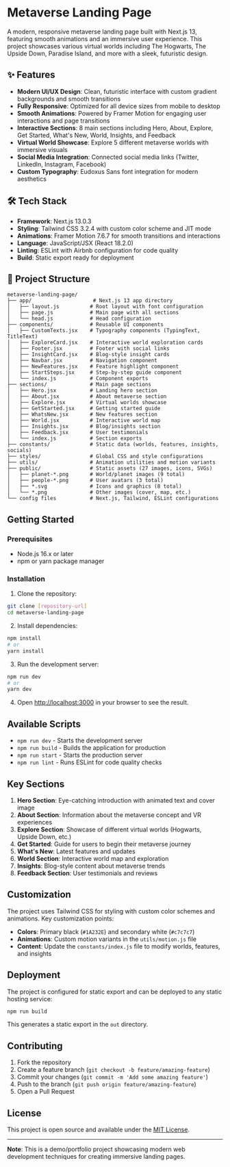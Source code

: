 # Metaverse Landing Page

A modern, responsive metaverse landing page built with Next.js 13, featuring smooth animations and an immersive user experience. This project showcases various virtual worlds including The Hogwarts, The Upside Down, Paradise Island, and more with a sleek, futuristic design.

## ✨ Features

- **Modern UI/UX Design**: Clean, futuristic interface with custom gradient backgrounds and smooth transitions
- **Fully Responsive**: Optimized for all device sizes from mobile to desktop
- **Smooth Animations**: Powered by Framer Motion for engaging user interactions and page transitions
- **Interactive Sections**: 8 main sections including Hero, About, Explore, Get Started, What's New, World, Insights, and Feedback
- **Virtual World Showcase**: Explore 5 different metaverse worlds with immersive visuals
- **Social Media Integration**: Connected social media links (Twitter, LinkedIn, Instagram, Facebook)
- **Custom Typography**: Eudoxus Sans font integration for modern aesthetics

## 🛠 Tech Stack

- **Framework**: Next.js 13.0.3
- **Styling**: Tailwind CSS 3.2.4 with custom color scheme and JIT mode
- **Animations**: Framer Motion 7.6.7 for smooth transitions and interactions
- **Language**: JavaScript/JSX (React 18.2.0)
- **Linting**: ESLint with Airbnb configuration for code quality
- **Build**: Static export ready for deployment

## 📁 Project Structure

```
metaverse-landing-page/
├── app/                    # Next.js 13 app directory
│   ├── layout.js          # Root layout with font configuration
│   ├── page.js            # Main page with all sections
│   └── head.js            # Head configuration
├── components/            # Reusable UI components
│   ├── CustomTexts.jsx    # Typography components (TypingText, TitleText)
│   ├── ExploreCard.jsx    # Interactive world exploration cards
│   ├── Footer.jsx         # Footer with social links
│   ├── InsightCard.jsx    # Blog-style insight cards
│   ├── Navbar.jsx         # Navigation component
│   ├── NewFeatures.jsx    # Feature highlight component
│   ├── StartSteps.jsx     # Step-by-step guide component
│   └── index.js           # Component exports
├── sections/              # Main page sections
│   ├── Hero.jsx           # Landing hero section
│   ├── About.jsx          # About metaverse section
│   ├── Explore.jsx        # Virtual worlds showcase
│   ├── GetStarted.jsx     # Getting started guide
│   ├── WhatsNew.jsx       # New features section
│   ├── World.jsx          # Interactive world map
│   ├── Insights.jsx       # Blog/insights section
│   ├── Feedback.jsx       # User testimonials
│   └── index.js           # Section exports
├── constants/             # Static data (worlds, features, insights, socials)
├── styles/                # Global CSS and style configurations
├── utils/                 # Animation utilities and motion variants
├── public/                # Static assets (27 images, icons, SVGs)
│   ├── planet-*.png       # World/planet images (9 total)
│   ├── people-*.png       # User avatars (3 total)
│   ├── *.svg              # Icons and graphics (8 total)
│   └── *.png              # Other images (cover, map, etc.)
└── config files           # Next.js, Tailwind, ESLint configurations
```

## Getting Started

### Prerequisites

- Node.js 16.x or later
- npm or yarn package manager

### Installation

1. Clone the repository:
```bash
git clone [repository-url]
cd metaverse-landing-page
```

2. Install dependencies:
```bash
npm install
# or
yarn install
```

3. Run the development server:
```bash
npm run dev
# or
yarn dev
```

4. Open [http://localhost:3000](http://localhost:3000) in your browser to see the result.

## Available Scripts

- `npm run dev` - Starts the development server
- `npm run build` - Builds the application for production
- `npm run start` - Starts the production server
- `npm run lint` - Runs ESLint for code quality checks

## Key Sections

1. **Hero Section**: Eye-catching introduction with animated text and cover image
2. **About Section**: Information about the metaverse concept and VR experiences
3. **Explore Section**: Showcase of different virtual worlds (Hogwarts, Upside Down, etc.)
4. **Get Started**: Guide for users to begin their metaverse journey
5. **What's New**: Latest features and updates
6. **World Section**: Interactive world map and exploration
7. **Insights**: Blog-style content about metaverse trends
8. **Feedback Section**: User testimonials and reviews

## Customization

The project uses Tailwind CSS for styling with custom color schemes and animations. Key customization points:

- **Colors**: Primary black (`#1A232E`) and secondary white (`#c7c7c7`)
- **Animations**: Custom motion variants in the `utils/motion.js` file
- **Content**: Update the `constants/index.js` file to modify worlds, features, and insights

## Deployment

The project is configured for static export and can be deployed to any static hosting service:

```bash
npm run build
```

This generates a static export in the `out` directory.

## Contributing

1. Fork the repository
2. Create a feature branch (`git checkout -b feature/amazing-feature`)
3. Commit your changes (`git commit -m 'Add some amazing feature'`)
4. Push to the branch (`git push origin feature/amazing-feature`)
5. Open a Pull Request

## License

This project is open source and available under the [MIT License](LICENSE).

---

**Note**: This is a demo/portfolio project showcasing modern web development techniques for creating immersive landing pages.
